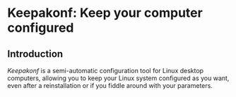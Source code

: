 # Keepakonf: Keep your computer configured

## Introduction

_Keepakonf_ is a semi-automatic configuration tool for Linux desktop computers, allowing you to keep your Linux system configured as you want, even after a reinstallation or if you fiddle around with your parameters.
